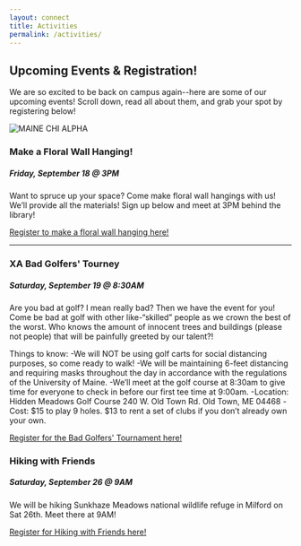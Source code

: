 ```yaml
---
layout: connect
title: Activities
permalink: /activities/
---
```


## Upcoming Events & Registration!

We are so excited to be back on campus again--here are some of our upcoming events! Scroll down, read all about them, and grab your spot by registering below!

<img src="{{ site.url }}/images/and-more.jpg" class="img-fluid" alt="MAINE CHI ALPHA">

### Make a Floral Wall Hanging!

##### Friday, September 18 @ 3PM

Want to spruce up your space? Come make floral wall hangings with us! We’ll provide all the materials! Sign up below and meet at 3PM behind the library!

[Register to make a floral wall hanging here!](https://forms.gle/yxo7t5bNE6rUxL6g7)

***

### XA Bad Golfers' Tourney

##### Saturday, September 19 @ 8:30AM

Are you bad at golf? I mean really bad? Then we have the event for you! Come be bad at golf with other like-“skilled” people as we crown the best of the worst. Who knows the amount of innocent trees and buildings (please not people) that will be painfully greeted by our talent?! 

Things to know:
-We will NOT be using golf carts for social distancing purposes, so come ready to walk!
-We will be maintaining 6-feet distancing  and requiring masks throughout the day in accordance with the regulations of the University of Maine. 
-We’ll meet at the golf course at 8:30am to give time for everyone to check in before our first tee time at 9:00am.
-Location: 
Hidden Meadows Golf Course
240 W. Old Town Rd. 
Old Town, ME 04468
-Cost: $15 to play 9 holes. $13 to rent a set of clubs if you don’t already own your own. 

[Register for the Bad Golfers' Tournament here!](https://forms.gle/UMuvGGvnBd69uygS8)


### Hiking with Friends

##### Saturday, September 26 @ 9AM

We will be hiking Sunkhaze Meadows national wildlife refuge in Milford on Sat 26th. Meet there at 9AM!

[Register for Hiking with Friends here!](https://forms.gle/tGbv41tgNSFKhY8z5)

